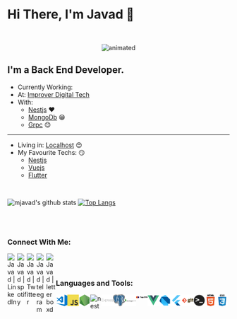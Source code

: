 # Hi There, I'm Javad 👋

<br />

<!-- ![Panda](https://www.gannett-cdn.com/-mm-/4ca7ee1b0e712deafd32bd9d99cef5c58fd37c48/c=399-0-2601-1244/local/-/media/2016/01/18/USATODAY/USATODAY/635887123020717000-KFP3-sq1200-s76.pub-f119-4K-RGB-FIN.jpg) -->

<!-- ![Alt Text](https://images.squarespace-cdn.com/content/v1/58e0224d86e6c029f7c314a1/1544457683809-389R7AC68P7HVM88MXKC/ke17ZwdGBToddI8pDm48kCB0h28vi2E_Oav6OhmxcmJZw-zPPgdn4jUwVcJE1ZvWQUxwkmyExglNqGp0IvTJZUJFbgE-7XRK3dMEBRBhUpz5Gluc6L-hw-xd4-oY1yR5wWyaAkzZ03_tzA26F2MX2Pnqasr8eqPfOGJQAjBAaA8/WarmheartedSlowFlea-size_restricted.gif) -->

<p align="center">
  <img src="https://images.squarespace-cdn.com/content/v1/58e0224d86e6c029f7c314a1/1544457683809-389R7AC68P7HVM88MXKC/ke17ZwdGBToddI8pDm48kCB0h28vi2E_Oav6OhmxcmJZw-zPPgdn4jUwVcJE1ZvWQUxwkmyExglNqGp0IvTJZUJFbgE-7XRK3dMEBRBhUpz5Gluc6L-hw-xd4-oY1yR5wWyaAkzZ03_tzA26F2MX2Pnqasr8eqPfOGJQAjBAaA8/WarmheartedSlowFlea-size_restricted.gif" alt="animated" />
</p>

## I'm a Back End Developer.

-   Currently Working:
-   At: [Improver Digital Tech][improver]
-   With:
    -   [Nestjs][nestjs] ❤️
    -   [MongoDb][mongodb] 😁
    -   [Grpc][grpc] 😊

---

-   Living in: [Localhost][localhost] 😍
-   My Favourite Techs: 😏
    -   [Nestjs][nestjs]
    -   [Vuejs][vuejs]
    -   [Flutter][flutter]

<br />

<p align="center">

![mjavad's github stats](https://github-readme-stats.vercel.app/api?username=mjavadalj&show_icons=true&theme=radical)
[![Top Langs](https://github-readme-stats.vercel.app/api/top-langs/?username=mjavadalj&theme=radical)](https://github.com/mjavadalj/github-readme-stats)

</p>

<br /><br />

<!-- ### Spotify Playing 🎧

[![Spotify](https://novatorem-git-master-mjavadalj.vercel.app/api/spotify-playing)](https://open.spotify.com/user/mim_jim) -->

<!-- [![Linkedin](https://img.shields.io/badge/linked-in-369?style=flat-square&logo=linkedin&logoColor=white&color=blue)](https://www.linkedin.com/in/mjavad-alj) -->

### Connect With Me:

[<img align="left" alt="Javad | LinkedIn" width="22px" src="https://cdn.jsdelivr.net/npm/simple-icons@v3/icons/linkedin.svg" />][linkedin]
[<img align="left" alt="Javad | spotify" width="22px" src="https://cdn.jsdelivr.net/npm/simple-icons@v5/icons/spotify.svg" />][spotify]
[<img align="left" alt="Javad | Twitter" width="22px" src="https://cdn.jsdelivr.net/npm/simple-icons@v3/icons/twitter.svg" />][twitter]
[<img align="left" alt="Javad | telegram" width="22px" src="https://cdn.jsdelivr.net/npm/simple-icons@v3/icons/telegram.svg" />][telegram]
[<img align="left" alt="Javad | letterboxd" width="22px" src="https://cdn.jsdelivr.net/npm/simple-icons@v3/icons/imdb.svg" />][letterboxd]

<br /><br />

### Languages and Tools:

<img align="left" alt="Visual Studio Code" width="26px" src="https://raw.githubusercontent.com/github/explore/80688e429a7d4ef2fca1e82350fe8e3517d3494d/topics/visual-studio-code/visual-studio-code.png" />
<img align="left" alt="JavaScript" width="26px" src="https://raw.githubusercontent.com/github/explore/80688e429a7d4ef2fca1e82350fe8e3517d3494d/topics/javascript/javascript.png" />
<img align="left" alt="Node.js" width="26px" src="https://raw.githubusercontent.com/github/explore/80688e429a7d4ef2fca1e82350fe8e3517d3494d/topics/nodejs/nodejs.png" />
<img align="left" alt="nest" width="26px" src="https://camo.githubusercontent.com/5f54c0817521724a2deae8dedf0c280a589fd0aa9bffd7f19fa6254bb52e996a/68747470733a2f2f6e6573746a732e636f6d2f696d672f6c6f676f2d736d616c6c2e737667" />
<img align="left" alt="express" width="26px" src="https://raw.githubusercontent.com/github/explore/80688e429a7d4ef2fca1e82350fe8e3517d3494d/topics/express/express.png" />
<img align="left" alt="postgresql" width="26px" src="https://raw.githubusercontent.com/github/explore/80688e429a7d4ef2fca1e82350fe8e3517d3494d/topics/postgresql/postgresql.png" />
<img align="left" alt="MongoDB" width="26px" src="https://raw.githubusercontent.com/github/explore/80688e429a7d4ef2fca1e82350fe8e3517d3494d/topics/mongodb/mongodb.png" />
<img align="left" alt="typeorm" width="26px" src="https://raw.githubusercontent.com/typeorm/typeorm/master/resources/logo_big.png" />
<img align="left" alt="Vue" width="26px" src="https://raw.githubusercontent.com/github/explore/80688e429a7d4ef2fca1e82350fe8e3517d3494d/topics/vue/vue.png" />
<img align="left" alt="Dart" width="26px" src="https://raw.githubusercontent.com/github/explore/80688e429a7d4ef2fca1e82350fe8e3517d3494d/topics/dart/dart.png" />
<img align="left" alt="Flutter" width="26px" src="https://raw.githubusercontent.com/github/explore/80688e429a7d4ef2fca1e82350fe8e3517d3494d/topics/flutter/flutter.png" />
<img align="left" alt="Git" width="26px" src="https://raw.githubusercontent.com/github/explore/80688e429a7d4ef2fca1e82350fe8e3517d3494d/topics/git/git.png" />
<img align="left" alt="Terminal" width="26px" src="https://raw.githubusercontent.com/github/explore/80688e429a7d4ef2fca1e82350fe8e3517d3494d/topics/terminal/terminal.png" />
<img align="left" alt="HTML5" width="26px" src="https://raw.githubusercontent.com/github/explore/80688e429a7d4ef2fca1e82350fe8e3517d3494d/topics/html/html.png" />
<img align="left" alt="CSS3" width="26px" src="https://raw.githubusercontent.com/github/explore/80688e429a7d4ef2fca1e82350fe8e3517d3494d/topics/css/css.png" />

[spotify]: https://open.spotify.com/user/mim_jim
[linkedin]: https://www.linkedin.com/in/mjavad-alj/
[twitter]: https://twitter.com/mjavad_alj
[telegram]: https://t.me/mjavad_alj
[improver]: https://www.linkedin.com/company/improver-digital/mycompany/
[nestjs]: https://nestjs.com/
[mongodb]: https://www.mongodb.com
[grpc]: https://grpc.io/
[localhost]: http://www.localhost:3000
[vuejs]: https://vuejs.org
[flutter]: https://flutter.dev
[letterboxd]: https://letterboxd.com/mJavad/
